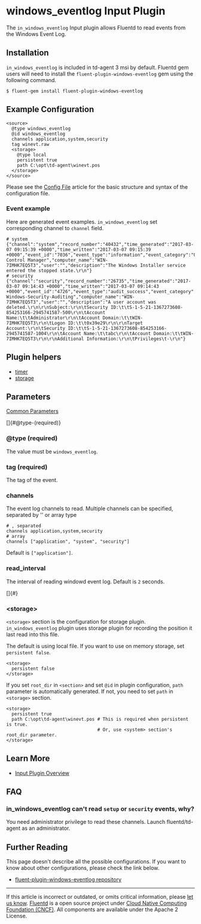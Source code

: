 # windows\_eventlog Input Plugin

The `in_windows_eventlog` Input plugin allows Fluentd to read events
from the Windows Event Log.


## Installation

`in_windows_eventlog` is included in td-agent 3 msi by default. Fluentd
gem users will need to install the `fluent-plugin-windows-eventlog` gem
using the following command.

``` {.CodeRay}
$ fluent-gem install fluent-plugin-windows-eventlog
```


## Example Configuration

``` {.CodeRay}
<source>
  @type windows_eventlog
  @id windows_eventlog
  channels application,system,security
  tag winevt.raw
  <storage>
    @type local
    persistent true
    path C:\opt\td-agent\winevt.pos
  </storage>
</source>
```

Please see the [Config File](/configuration/config-file.md) article for the basic
structure and syntax of the configuration file.


### Event example

Here are generated event examples. `in_windows_eventlog` set
corresponding channel to `channel` field.

``` {.CodeRay}
# system
{"channel":"system","record_number":"40432","time_generated":"2017-03-07 09:15:39 +0000","time_written":"2017-03-07 09:15:39 +0000","event_id":"7036","event_type":"information","event_category":"0","source_name":"Service Control Manager","computer_name":"WIN-7IMHK7EQ5T3","user":"","description":"The Windows Installer service entered the stopped state.\r\n"}
# security
{"channel":"security","record_number":"26735","time_generated":"2017-03-07 09:14:43 +0000","time_written":"2017-03-07 09:14:43 +0000","event_id":"4726","event_type":"audit_success","event_category":"13824","source_name":"Microsoft-Windows-Security-Auditing","computer_name":"WIN-7IMHK7EQ5T3","user":"","description":"A user account was deleted.\r\n\r\nSubject:\r\n\tSecurity ID:\t\tS-1-5-21-1367273608-854253166-2945741587-500\r\n\tAccount Name:\t\tAdministrator\r\n\tAccount Domain:\t\tWIN-7IMHK7EQ5T3\r\n\tLogon ID:\t\t0x39e29\r\n\r\nTarget Account:\r\n\tSecurity ID:\t\tS-1-5-21-1367273608-854253166-2945741587-1004\r\n\tAccount Name:\t\tabc\r\n\tAccount Domain:\t\tWIN-7IMHK7EQ5T3\r\n\r\nAdditional Information:\r\n\tPrivileges\t-\r\n"}
```


## Plugin helpers

-   [timer](/articles/api-plugin-helper-timer.md)
-   [storage](/articles/api-plugin-helper-storage.md)


## Parameters

[Common Parameters](/configuration/plugin-common-parameters.md)

[]{#@type-(required)}

### \@type (required)

The value must be `windows_eventlog`.


### tag (required)

The tag of the event.


### channels

The event log channels to read. Multiple channels can be specified,
separated by '\' or array type

``` {.CodeRay}
# , separated
channels application,system,security
# array
channels ["application", "system", "security"]
```

Default is `["application"]`.


### read\_interval

The interval of reading windowd event log. Default is `2` seconds.

[]{#<storage>}

### \<storage\>

`<storage>` section is the configuration for storage plugin.
`in_windows_eventlog` plugin uses storage plugin for recording the
position it last read into this file.

The default is using local file. If you want to use on memory storage,
set `persistent false`.

``` {.CodeRay}
<storage>
  persistent false
</storage>
```

If you set `root_dir` in `<section>` and set `@id` in plugin
configuration, `path` parameter is automatically generated. If not, you
need to set `path` in `<storage>` section.

``` {.CodeRay}
<storage>
  persistent true
  path C:\opt\td-agent\winevt.pos # This is required when persistent is true.
                                  # Or, use <system> section's root_dir parameter.      
</storage>
```


## Learn More

-   [Input Plugin Overview](/articles/input-plugin-overview.md)


## FAQ

### in\_windows\_eventlog can't read `setup` or `security` events, why?

You need administrator privilege to read these channels. Launch
fluentd/td-agent as an administrator.


## Further Reading

This page doesn't describe all the possible configurations. If you want
to know about other configurations, please check the link below.

-   [fluent-plugin-windows-eventlog repository](https://github.com/fluent/fluent-plugin-windows-eventlog)


------------------------------------------------------------------------

If this article is incorrect or outdated, or omits critical information, please [let us know](https://github.com/fluent/fluentd-docs/issues?state=open).
[Fluentd](http://www.fluentd.org/) is a open source project under [Cloud Native Computing Foundation (CNCF)](https://cncf.io/). All components are available under the Apache 2 License.
